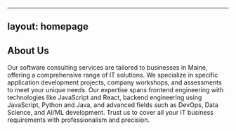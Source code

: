 
---
layout: homepage
---

## About Us

Our software consulting services are tailored to businesses in Maine, offering a comprehensive range of IT solutions. We specialize in specific application development projects, company workshops, and assessments to meet your unique needs. Our expertise spans frontend engineering with technologies like JavaScript and React, backend engineering using JavaScript, Python and Java, and advanced fields such as DevOps, Data Science, and AI/ML development. Trust us to cover all your IT business requirements with professionalism and precision.
